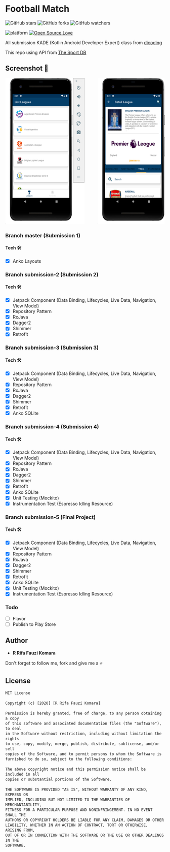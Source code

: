 # Football Match

![GitHub stars](https://img.shields.io/github/stars/rrifafauzikomara/FootballMatch?style=social)
![GitHub forks](https://img.shields.io/github/forks/rrifafauzikomara/FootballMatch?style=social)
![GitHub watchers](https://img.shields.io/github/watchers/rrifafauzikomara/FootballMatch?style=social)

![platform](https://img.shields.io/badge/platform-android.svg)
[![Open Source Love](https://badges.frapsoft.com/os/v2/open-source.svg?v=103)](https://github.com/rrifafauzikomara/FootballMatch)

All submission KADE (Kotlin Android Developer Expert) class from <a href="https://www.dicoding.com/academies/55">dicoding</a> 

This repo using API from <a href="https://www.thesportsdb.com/">The Sport DB</a>

## Screenshot 📸

<pre>
<img src="image/image1.png" width="250" height="460">     <img src="image/image2.png" width="250" height="460">     <img src="image/image3.png" width="250" height="460">     <img src="image/image4.png" width="250" height="460">     <img src="image/image5.png" width="250" height="460">
</pre>

### Branch master (Submission 1)
#### Tech 🛠

* [x] Anko Layouts

### Branch submission-2 (Submission 2)
#### Tech 🛠

* [x] Jetpack Component (Data Binding, Lifecycles, Live Data, Navigation, View Model)
* [x] Repository Pattern
* [x] RxJava
* [x] Dagger2
* [x] Shimmer
* [x] Retrofit

### Branch submission-3 (Submission 3)
#### Tech 🛠

* [x] Jetpack Component (Data Binding, Lifecycles, Live Data, Navigation, View Model)
* [x] Repository Pattern
* [x] RxJava
* [x] Dagger2
* [x] Shimmer
* [x] Retrofit
* [x] Anko SQLite

### Branch submission-4 (Submission 4)
#### Tech 🛠

* [x] Jetpack Component (Data Binding, Lifecycles, Live Data, Navigation, View Model)
* [x] Repository Pattern
* [x] RxJava
* [x] Dagger2
* [x] Shimmer
* [x] Retrofit
* [x] Anko SQLite
* [x] Unit Testing (Mockito)
* [x] Instrumentation Test (Espresso Idling Resource)

### Branch submission-5 (Final Project)
#### Tech 🛠

* [x] Jetpack Component (Data Binding, Lifecycles, Live Data, Navigation, View Model)
* [x] Repository Pattern
* [x] RxJava
* [x] Dagger2
* [x] Shimmer
* [x] Retrofit
* [x] Anko SQLite
* [x] Unit Testing (Mockito)
* [x] Instrumentation Test (Espresso Idling Resource)

### Todo

* [ ] Flavor
* [ ] Publish to Play Store

## Author

* **R Rifa Fauzi Komara**

Don't forget to follow me, fork and give me a ⭐


## License

```
MIT License

Copyright (c) [2020] [R Rifa Fauzi Komara]

Permission is hereby granted, free of charge, to any person obtaining a copy
of this software and associated documentation files (the "Software"), to deal
in the Software without restriction, including without limitation the rights
to use, copy, modify, merge, publish, distribute, sublicense, and/or sell
copies of the Software, and to permit persons to whom the Software is
furnished to do so, subject to the following conditions:

The above copyright notice and this permission notice shall be included in all
copies or substantial portions of the Software.

THE SOFTWARE IS PROVIDED "AS IS", WITHOUT WARRANTY OF ANY KIND, EXPRESS OR
IMPLIED, INCLUDING BUT NOT LIMITED TO THE WARRANTIES OF MERCHANTABILITY,
FITNESS FOR A PARTICULAR PURPOSE AND NONINFRINGEMENT. IN NO EVENT SHALL THE
AUTHORS OR COPYRIGHT HOLDERS BE LIABLE FOR ANY CLAIM, DAMAGES OR OTHER
LIABILITY, WHETHER IN AN ACTION OF CONTRACT, TORT OR OTHERWISE, ARISING FROM,
OUT OF OR IN CONNECTION WITH THE SOFTWARE OR THE USE OR OTHER DEALINGS IN THE
SOFTWARE.
```

